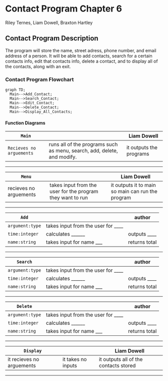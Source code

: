 # Contact Program Chapter 6
Riley Ternes, Liam Dowell, Braxton Hartley
## Contact Program Description
The program will store the name, street adress, phone number, and email address of a person. It will be able to add contacts, search for a certain contacts info, edit that contacts info, delete a contact, and to display all of the contacts, along with an exit.
### Contact Program Flowchart
```mermaid
graph TD;
  Main-->Add_Contact;
  Main-->Search_Contact;
  Main-->Edit_Contact;
  Main-->Delete_Contact;
  Main-->Display_All_Contacts;
```
#### Function Diagrams
| `Main`    |               | Liam Dowell     |
| ------------------ | ------------- | ------------ |
| `Recieves no arguements`    | runs all of the programs such as menu, search, add, delete, and modify.  |  it outputs the programs            |

***
| `Menu`    |               |  Liam Dowell     |
| ------------------ | ------------- | ------------ |
| recieves no arguements    | takes input from the user for the program they want to run |   it outputs it to main so main can run the program          |

***
| `Add`    |               |  author     |
| ------------------ | ------------- | ------------ |
| `argument:type`    | takes input from the user for ____  |              |
| `time:integer`     | calculates ______  | outputs ____             |
| `name:string`      | takes input for name ___ | returns total |
***
| `Search`    |               |  author     |
| ------------------ | ------------- | ------------ |
| `argument:type`    | takes input from the user for ____  |              |
| `time:integer`     | calculates ______  | outputs ____             |
| `name:string`      | takes input for name ___ | returns total |
***
| `Delete`    |               |  author     |
| ------------------ | ------------- | ------------ |
| `argument:type`    | takes input from the user for ____  |              |
| `time:integer`     | calculates ______  | outputs ____             |
| `name:string`      | takes input for name ___ | returns total |
***
| `Display`    |               |  Liam Dowell    |
| ------------------ | ------------- | ------------ |
| it recieves no arguements    | it takes no inputs  |  it outputs all of the contacts stored            |

***
